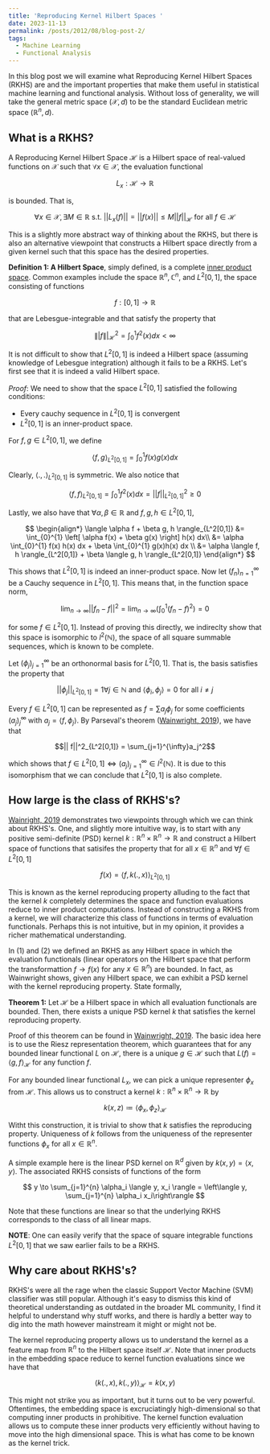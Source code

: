 ```yaml
---
title: 'Reproducing Kernel Hilbert Spaces '
date: 2023-11-13
permalink: /posts/2012/08/blog-post-2/
tags:
  - Machine Learning 
  - Functional Analysis
---
```


In this blog post we will examine what Reproducing Kernel Hilbert Spaces (RKHS) are and the important properties that make them useful in statistical machine learning and functional analysis. Without loss of generality, we will take the general metric space $(\mathcal{X}, d)$ to 
be the standard Euclidean metric space $(\mathbb{R}^n, d)$. 

## What is a RKHS? 

A Reproducing Kernel Hilbert Space $\mathcal{H}$ is a Hilbert space of real-valued functions on $\mathcal{X}$ such that $\forall x \in \mathcal{X}$, the evaluation functional 

$$ L_x: \mathcal{H} \to \mathbb{R}$$

is bounded. That is, 

$$\forall x \in \mathcal{X}, \exists M \in \mathbb{R} \text{ s.t. } ||L_x(f)|| = ||f(x)|| \leq M ||f||_{\mathcal{H}} \text{ for all } f \in \mathcal{H}$$

This is a slightly more abstract way of thinking about the RKHS, but there is also an alternative viewpoint that constructs a Hilbert space directly from a given kernel such that this space has the desired properties.  

$\textbf{Definition 1: A Hilbert Space}$, simply defined, is a complete [inner product space](https://en.wikipedia.org/wiki/Inner_product_space). Common examples include the space $\mathbb{R}^n, \mathbb{C}^n$, and $L^2[0,1]$, the space consisting of functions 

$$ f: [0,1] \to \mathbb{R}$$ 

that are Lebesgue-integrable and that satisfy the property that 

$$
\||f\||^2_{\mathcal{H}} = \int_{0}^{1} f^2(x)dx < \infty 
$$

It is not difficult to show that $L^2[0,1]$ is indeed a Hilbert space (assuming knowledge of Lebesgue
integration) although it fails to be a RKHS. Let's first see that it is 
indeed a valid Hilbert space. 

$\textit{Proof}:$ We need to show that the space $L^2[0,1]$ satisfied the following conditions:
* Every cauchy sequence in $L^2[0,1]$ is convergent
* $L^2[0,1]$ is an inner-product space.


For $f, g \in L^2[0,1]$, we define 

$$
\langle f, g \rangle_{L^2[0,1]} = \int_{0}^{1} f(x)g(x)dx
$$

Clearly, $\langle .,. \rangle_{L^2[0,1]}$ is symmetric. We also notice that 

$$
\langle f, f \rangle_{L^2[0,1]} = \int_{0}^{1} f^2(x)dx = ||f||^2_{L^2[0,1]} \geq 0 
$$

Lastly, we also have that $\forall \alpha, \beta \in \mathbb{R}$ and $f, g, h \in L^2[0,1]$,

$$
\begin{align*}
\langle \alpha f + \beta g, h \rangle_{L^2[0,1]} &= \int_{0}^{1} \left[ \alpha f(x) + \beta g(x) \right] h(x) dx\\
&= \alpha \int_{0}^{1} f(x) h(x) dx + \beta \int_{0}^{1} g(x)h(x) dx \\
&= \alpha \langle f, h \rangle_{L^2[0,1]} + \beta \langle g, h \rangle_{L^2[0,1]}
\end{align*}
$$

This shows that $L^2[0,1]$ is indeed an inner-product space. Now let $\left( f_n\right)_{n=1}^{\infty}$ be a Cauchy sequence
in $L^2[0,1]$. This means that, in the function space norm, 

$$ \lim_{n \to \infty} ||f_n - f||^2 = \lim_{n\to\infty}\left( \int_{0}^{1} (f_n - f)^2\right) = 0$$

for some $f \in L^2[0,1]$. Instead of proving this directly, we indireclty show that this space is isomorphic to $l^2(\mathbb{N})$, the space of all 
square summable sequences, which is known to be complete. 

Let $(\phi_j)_{j=1}^{\infty}$ be an orthonormal basis for $L^2[0,1]$. That is, the basis satisfies the property that 

$$||\phi_j||_{L^2[0,1]} = 1 \forall j \in \mathbb{N} \text{ and } \langle \phi_i, \phi_j \rangle = 0 \text{ for all } i \neq j$$ 


Every $f \in L^2[0,1]$ can be represented as $f = \sum a_j\phi_j$ for some coefficients $(a_j)_{j}^{\infty}$ with $a_j = \langle f, \phi_j\rangle$. By Parseval's theorem ([Wainwright, 2019](https://www.cambridge.org/core/books/highdimensional-statistics/8A91ECEEC38F46DAB53E9FF8757C7A4E)), we have that 

$$|| f||^2_{L^2[0,1]} = \sum_{j=1}^{\infty}a_j^2$$

which shows that $f \in L^2[0,1] \iff (a_j)_{j=1}^{\infty} \in l^2(\mathbb{N})$. It is due to this isomorphism that we can conclude that 
$L^2[0,1]$ is also complete. 

## How large is the class of RKHS's? 

[Wainright, 2019](https://www.cambridge.org/core/books/highdimensional-statistics/8A91ECEEC38F46DAB53E9FF8757C7A4E) demonstrates two viewpoints through which we can think about RKHS's. One, and slightly more intuitive way, is to start with any positive semi-definite (PSD) kernel $k: \mathbb{R}^n \times \mathbb{R}^n \to \mathbb{R}$ and construct a Hilbert space of functions that satisifes the property that for all $x \in \mathbb{R}^n$ and $\forall f \in L^2[0,1]$

$$ f(x) = \langle f, k(.,x) \rangle_{L^2[0,1]} $$

This is known as the kernel reproducing property alluding to the fact that the kernel $k$ completely determines the space and function evaluations reduce to inner product computations. Instead of constructing a RKHS from a kernel, we will characterize this class of functions in terms of evaluation functionals. Perhaps this is not intuitive, but in my opinion, it provides a richer mathematical understanding. 

In $(1)$ and $(2)$ we defined an RKHS as any Hilbert space in which the evaluation functionals (linear operators on the Hilbert space that perform the transformattion $f \to f(x)$ for any $x \in \mathbb{R}^n$) are bounded. In fact, as Wainwright shows, given any Hilbert space, we can exhibit a PSD kernel with the kernel reproducing property. State formally,

$\textbf{Theorem 1:}$ Let $\mathcal{H}$ be a Hilbert space in which all evaluation functionals are bounded. Then, there exists a unique PSD kernel $k$ that satisfies the kernel reproducing property. 

Proof of this theorem can be found in [Wainwright, 2019](https://www.cambridge.org/core/books/highdimensional-statistics/8A91ECEEC38F46DAB53E9FF8757C7A4E). The basic idea here is to use the Riesz representation theorem, which guarantees that for any bounded linear functional $L$ on $\mathcal{H}$, there is a unique $g \in \mathcal{H}$ such that $L(f) = \langle g, f\rangle_{\mathcal{H}}$ for any function $f$.  

For any bounded linear functional $L_x$, we can pick a unique representer $\phi_x$ from $\mathcal{H}$. This allows us to construct a kernel $k: \mathbb{R}^n \times \mathbb{R}^n \to \mathbb{R}$ by 

$$ k(x,z) \coloneqq \langle \phi_x, \phi_z \rangle_{\mathcal{H}} $$

Witht this construction, it is trivial to show that $k$ satisfies the reproducing property. Uniqueness of $k$ follows from the uniqueness of the representer functions $\phi_x$ for all $x \in \mathbb{R}^n$. 

A simple example here is the linear PSD kernel on $\mathbb{R}^d$ given by $k(x,y)= \langle x, y \rangle$. The associated RKHS consists of functions of the form 

$$ y \to \sum_{j=1}^{n} \alpha_i \langle y, x_i \rangle = \left\langle y, \sum_{j=1}^{n} \alpha_i x_i\right\rangle $$

Note that these functions are linear so that the underlying RKHS corresponds to the class of all linear maps. 

$\textbf{NOTE}:$ One can easily verify that the space of square integrable functions $L^2[0,1]$ that we saw earlier fails to be a RKHS. 


## Why care about RKHS's? 

RKHS's were all the rage when the classic Support Vector Machine (SVM) classifier was still popular. Although it's easy to dismiss this kind of theoretical understanding as outdated in the broader ML community, I find it helpful to understand why stuff works, and there is hardly a better way to dig into the math however mainstream it might or might not be. 

The kernel reproducing property allows us to understand the kernel as a feature map from $\mathbb{R}^n$ to the Hilbert space itself $\mathcal{H}$. Note that inner products in the embedding space reduce to kernel function evaluations since we have that 

$$ \langle k(.,x), k(.,y) \rangle_{\mathcal{H}} = k(x,y)$$

This might not strike you as important, but it turns out to be very powerful. Oftentimes, the embedding space is excruciatingly high-dimensional so that computing inner products in prohibitive. The kernel function evaluation allows us to compute these inner products very efficiently without having to move into the high dimensional space. This is what has come to be known as the kernel trick. 











